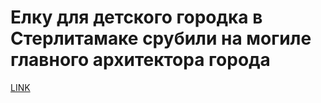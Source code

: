 # Елку для детского городка в Стерлитамаке срубили на могиле главного архитектора города



[LINK](https://varlamov.ru/3227617.html)